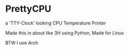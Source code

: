 # PrettyCPU
a 'TTY-Clock' looking CPU Temperature Printer 


Made this in about like 3H using Python, Made for Linux


























BTW I use Arch
